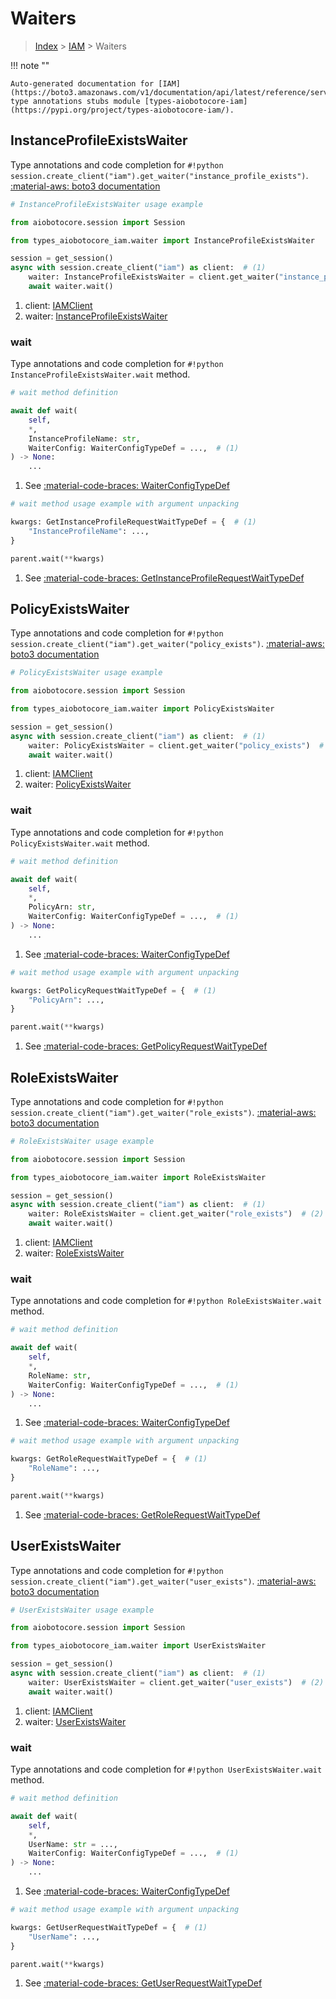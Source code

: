 # Waiters

> [Index](../README.md) > [IAM](./README.md) > Waiters

!!! note ""

    Auto-generated documentation for [IAM](https://boto3.amazonaws.com/v1/documentation/api/latest/reference/services/iam.html#iam)
    type annotations stubs module [types-aiobotocore-iam](https://pypi.org/project/types-aiobotocore-iam/).

## InstanceProfileExistsWaiter

Type annotations and code completion for `#!python session.create_client("iam").get_waiter("instance_profile_exists")`.
[:material-aws: boto3 documentation](https://boto3.amazonaws.com/v1/documentation/api/latest/reference/services/iam/waiter/InstanceProfileExists.html#IAM.Waiter.InstanceProfileExists)

```python
# InstanceProfileExistsWaiter usage example

from aiobotocore.session import Session

from types_aiobotocore_iam.waiter import InstanceProfileExistsWaiter

session = get_session()
async with session.create_client("iam") as client:  # (1)
    waiter: InstanceProfileExistsWaiter = client.get_waiter("instance_profile_exists")  # (2)
    await waiter.wait()
```

1. client: [IAMClient](./client.md)
2. waiter: [InstanceProfileExistsWaiter](./waiters.md#instanceprofileexistswaiter)


### wait

Type annotations and code completion for `#!python InstanceProfileExistsWaiter.wait` method.

```python
# wait method definition

await def wait(
    self,
    *,
    InstanceProfileName: str,
    WaiterConfig: WaiterConfigTypeDef = ...,  # (1)
) -> None:
    ...
```

1. See [:material-code-braces: WaiterConfigTypeDef](./type_defs.md#waiterconfigtypedef) 


```python
# wait method usage example with argument unpacking

kwargs: GetInstanceProfileRequestWaitTypeDef = {  # (1)
    "InstanceProfileName": ...,
}

parent.wait(**kwargs)
```

1. See [:material-code-braces: GetInstanceProfileRequestWaitTypeDef](./type_defs.md#getinstanceprofilerequestwaittypedef) 
## PolicyExistsWaiter

Type annotations and code completion for `#!python session.create_client("iam").get_waiter("policy_exists")`.
[:material-aws: boto3 documentation](https://boto3.amazonaws.com/v1/documentation/api/latest/reference/services/iam/waiter/PolicyExists.html#IAM.Waiter.PolicyExists)

```python
# PolicyExistsWaiter usage example

from aiobotocore.session import Session

from types_aiobotocore_iam.waiter import PolicyExistsWaiter

session = get_session()
async with session.create_client("iam") as client:  # (1)
    waiter: PolicyExistsWaiter = client.get_waiter("policy_exists")  # (2)
    await waiter.wait()
```

1. client: [IAMClient](./client.md)
2. waiter: [PolicyExistsWaiter](./waiters.md#policyexistswaiter)


### wait

Type annotations and code completion for `#!python PolicyExistsWaiter.wait` method.

```python
# wait method definition

await def wait(
    self,
    *,
    PolicyArn: str,
    WaiterConfig: WaiterConfigTypeDef = ...,  # (1)
) -> None:
    ...
```

1. See [:material-code-braces: WaiterConfigTypeDef](./type_defs.md#waiterconfigtypedef) 


```python
# wait method usage example with argument unpacking

kwargs: GetPolicyRequestWaitTypeDef = {  # (1)
    "PolicyArn": ...,
}

parent.wait(**kwargs)
```

1. See [:material-code-braces: GetPolicyRequestWaitTypeDef](./type_defs.md#getpolicyrequestwaittypedef) 
## RoleExistsWaiter

Type annotations and code completion for `#!python session.create_client("iam").get_waiter("role_exists")`.
[:material-aws: boto3 documentation](https://boto3.amazonaws.com/v1/documentation/api/latest/reference/services/iam/waiter/RoleExists.html#IAM.Waiter.RoleExists)

```python
# RoleExistsWaiter usage example

from aiobotocore.session import Session

from types_aiobotocore_iam.waiter import RoleExistsWaiter

session = get_session()
async with session.create_client("iam") as client:  # (1)
    waiter: RoleExistsWaiter = client.get_waiter("role_exists")  # (2)
    await waiter.wait()
```

1. client: [IAMClient](./client.md)
2. waiter: [RoleExistsWaiter](./waiters.md#roleexistswaiter)


### wait

Type annotations and code completion for `#!python RoleExistsWaiter.wait` method.

```python
# wait method definition

await def wait(
    self,
    *,
    RoleName: str,
    WaiterConfig: WaiterConfigTypeDef = ...,  # (1)
) -> None:
    ...
```

1. See [:material-code-braces: WaiterConfigTypeDef](./type_defs.md#waiterconfigtypedef) 


```python
# wait method usage example with argument unpacking

kwargs: GetRoleRequestWaitTypeDef = {  # (1)
    "RoleName": ...,
}

parent.wait(**kwargs)
```

1. See [:material-code-braces: GetRoleRequestWaitTypeDef](./type_defs.md#getrolerequestwaittypedef) 
## UserExistsWaiter

Type annotations and code completion for `#!python session.create_client("iam").get_waiter("user_exists")`.
[:material-aws: boto3 documentation](https://boto3.amazonaws.com/v1/documentation/api/latest/reference/services/iam/waiter/UserExists.html#IAM.Waiter.UserExists)

```python
# UserExistsWaiter usage example

from aiobotocore.session import Session

from types_aiobotocore_iam.waiter import UserExistsWaiter

session = get_session()
async with session.create_client("iam") as client:  # (1)
    waiter: UserExistsWaiter = client.get_waiter("user_exists")  # (2)
    await waiter.wait()
```

1. client: [IAMClient](./client.md)
2. waiter: [UserExistsWaiter](./waiters.md#userexistswaiter)


### wait

Type annotations and code completion for `#!python UserExistsWaiter.wait` method.

```python
# wait method definition

await def wait(
    self,
    *,
    UserName: str = ...,
    WaiterConfig: WaiterConfigTypeDef = ...,  # (1)
) -> None:
    ...
```

1. See [:material-code-braces: WaiterConfigTypeDef](./type_defs.md#waiterconfigtypedef) 


```python
# wait method usage example with argument unpacking

kwargs: GetUserRequestWaitTypeDef = {  # (1)
    "UserName": ...,
}

parent.wait(**kwargs)
```

1. See [:material-code-braces: GetUserRequestWaitTypeDef](./type_defs.md#getuserrequestwaittypedef) 
